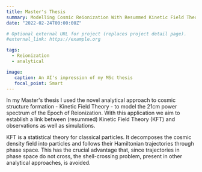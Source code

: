 ```yaml
---
title: Master's Thesis
summary: Modelling Cosmic Reionization With Resummed Kinetic Field Theory
date: "2022-02-24T00:00:00Z"

# Optional external URL for project (replaces project detail page).
#external_link: https://example.org

tags:
  - Reionization
  - analytical

image:
   caption: An AI's impression of my MSc thesis 
   focal_point: Smart
---
```


In my Master's thesis I used the novel analytical approach to cosmic structure formation - Kinetic Field Theory - to model the 21cm power spectrum of the Epoch of Reionization. With this application we aim to establish
a link between (resummed) Kinetic Field Theory (KFT) and observations as well as simulations. 

KFT is a statistical theory for classical particles. It decomposes the cosmic density field into particles and follows their Hamiltonian trajectories through phase space. This has the crucial advantage that, since trajectories in phase space do not cross, the shell-crossing problem, present in other analytical approaches, is avoided.
